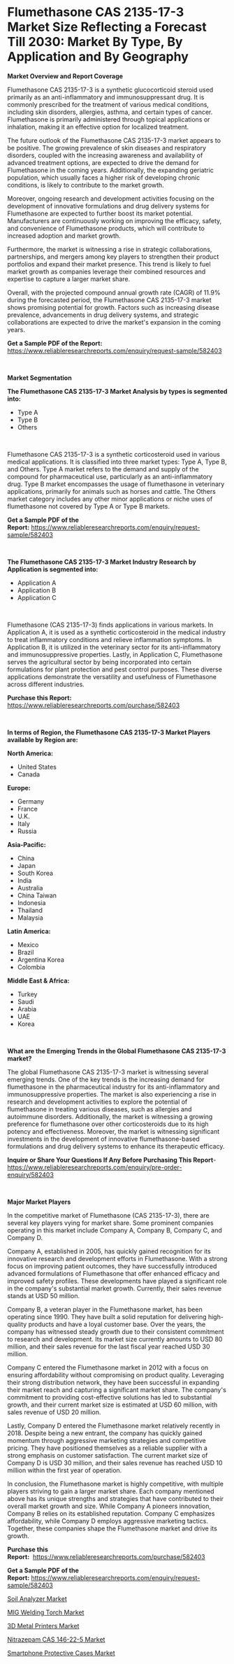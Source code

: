 <p><h1>Flumethasone CAS 2135-17-3 Market Size Reflecting a Forecast Till 2030: Market By Type, By Application and By Geography</h1></p><p><strong>Market Overview and Report Coverage</strong></p>
<p><p>Flumethasone CAS 2135-17-3 is a synthetic glucocorticoid steroid used primarily as an anti-inflammatory and immunosuppressant drug. It is commonly prescribed for the treatment of various medical conditions, including skin disorders, allergies, asthma, and certain types of cancer. Flumethasone is primarily administered through topical applications or inhalation, making it an effective option for localized treatment.</p><p>The future outlook of the Flumethasone CAS 2135-17-3 market appears to be positive. The growing prevalence of skin diseases and respiratory disorders, coupled with the increasing awareness and availability of advanced treatment options, are expected to drive the demand for Flumethasone in the coming years. Additionally, the expanding geriatric population, which usually faces a higher risk of developing chronic conditions, is likely to contribute to the market growth.</p><p>Moreover, ongoing research and development activities focusing on the development of innovative formulations and drug delivery systems for Flumethasone are expected to further boost its market potential. Manufacturers are continuously working on improving the efficacy, safety, and convenience of Flumethasone products, which will contribute to increased adoption and market growth.</p><p>Furthermore, the market is witnessing a rise in strategic collaborations, partnerships, and mergers among key players to strengthen their product portfolios and expand their market presence. This trend is likely to fuel market growth as companies leverage their combined resources and expertise to capture a larger market share.</p><p>Overall, with the projected compound annual growth rate (CAGR) of 11.9% during the forecasted period, the Flumethasone CAS 2135-17-3 market shows promising potential for growth. Factors such as increasing disease prevalence, advancements in drug delivery systems, and strategic collaborations are expected to drive the market's expansion in the coming years.</p></p>
<p><strong>Get a Sample PDF of the Report:</strong> <a href="https://www.reliableresearchreports.com/enquiry/request-sample/582403">https://www.reliableresearchreports.com/enquiry/request-sample/582403</a></p>
<p>&nbsp;</p>
<p><strong>Market Segmentation</strong></p>
<p><strong>The Flumethasone CAS 2135-17-3 Market Analysis by types is segmented into:</strong></p>
<p><ul><li>Type A</li><li>Type B</li><li>Others</li></ul></p>
<p>&nbsp;</p>
<p><p>Flumethasone CAS 2135-17-3 is a synthetic corticosteroid used in various medical applications. It is classified into three market types: Type A, Type B, and Others. Type A market refers to the demand and supply of the compound for pharmaceutical use, particularly as an anti-inflammatory drug. Type B market encompasses the usage of flumethasone in veterinary applications, primarily for animals such as horses and cattle. The Others market category includes any other minor applications or niche uses of flumethasone not covered by Type A or Type B markets.</p></p>
<p><strong>Get a Sample PDF of the Report:</strong>&nbsp;<a href="https://www.reliableresearchreports.com/enquiry/request-sample/582403">https://www.reliableresearchreports.com/enquiry/request-sample/582403</a></p>
<p>&nbsp;</p>
<p><strong>The Flumethasone CAS 2135-17-3 Market Industry Research by Application is segmented into:</strong></p>
<p><ul><li>Application A</li><li>Application B</li><li>Application C</li></ul></p>
<p>&nbsp;</p>
<p><p>Flumethasone (CAS 2135-17-3) finds applications in various markets. In Application A, it is used as a synthetic corticosteroid in the medical industry to treat inflammatory conditions and relieve inflammation symptoms. In Application B, it is utilized in the veterinary sector for its anti-inflammatory and immunosuppressive properties. Lastly, in Application C, Flumethasone serves the agricultural sector by being incorporated into certain formulations for plant protection and pest control purposes. These diverse applications demonstrate the versatility and usefulness of Flumethasone across different industries.</p></p>
<p><strong>Purchase this Report:</strong>&nbsp; <a href="https://www.reliableresearchreports.com/purchase/582403">https://www.reliableresearchreports.com/purchase/582403</a></p>
<p>&nbsp;</p>
<p><strong>In terms of Region, the Flumethasone CAS 2135-17-3 Market Players available by Region are:</strong></p>
<p>
    <p> <strong> North America: </strong>
        <ul>
            <li>United States</li>
            <li>Canada</li>
        </ul>
        </p> 
    <p> <strong> Europe: </strong>
        <ul>
            <li>Germany</li>
            <li>France</li>
            <li>U.K.</li>
            <li>Italy</li>
            <li>Russia</li>
        </ul>
        </p> 
    <p> <strong> Asia-Pacific: </strong>
        <ul>
            <li>China</li>
            <li>Japan</li>
            <li>South Korea</li>
            <li>India</li>
            <li>Australia</li>
            <li>China Taiwan</li>
            <li>Indonesia</li>
            <li>Thailand</li>
            <li>Malaysia</li>
        </ul>
        </p> 
    <p> <strong> Latin America: </strong>
        <ul>
            <li>Mexico</li>
            <li>Brazil</li>
            <li>Argentina Korea</li>
            <li>Colombia</li>
        </ul>
        </p> 
    <p> <strong> Middle East & Africa: </strong>
        <ul>
            <li>Turkey</li>
            <li>Saudi</li>
            <li>Arabia</li>
            <li>UAE</li>
            <li>Korea</li>
        </ul>
    </p>
    </p>
<p>&nbsp;</p>
<p><strong>What are the Emerging Trends in the Global Flumethasone CAS 2135-17-3 market?</strong></p>
<p><p>The global Flumethasone CAS 2135-17-3 market is witnessing several emerging trends. One of the key trends is the increasing demand for flumethasone in the pharmaceutical industry for its anti-inflammatory and immunosuppressive properties. The market is also experiencing a rise in research and development activities to explore the potential of flumethasone in treating various diseases, such as allergies and autoimmune disorders. Additionally, the market is witnessing a growing preference for flumethasone over other corticosteroids due to its high potency and effectiveness. Moreover, the market is witnessing significant investments in the development of innovative flumethasone-based formulations and drug delivery systems to enhance its therapeutic efficacy.</p></p>
<p><strong>Inquire or Share Your Questions If Any Before Purchasing This Report</strong>- <a href="https://www.reliableresearchreports.com/enquiry/pre-order-enquiry/582403">https://www.reliableresearchreports.com/enquiry/pre-order-enquiry/582403</a></p>
<p>&nbsp;</p>
<p><strong>Major Market Players</strong></p>
<p><p>In the competitive market of Flumethasone (CAS 2135-17-3), there are several key players vying for market share. Some prominent companies operating in this market include Company A, Company B, Company C, and Company D.</p><p>Company A, established in 2005, has quickly gained recognition for its innovative research and development efforts in Flumethasone. With a strong focus on improving patient outcomes, they have successfully introduced advanced formulations of Flumethasone that offer enhanced efficacy and improved safety profiles. These developments have played a significant role in the company's substantial market growth. Currently, their sales revenue stands at USD 50 million.</p><p>Company B, a veteran player in the Flumethasone market, has been operating since 1990. They have built a solid reputation for delivering high-quality products and have a loyal customer base. Over the years, the company has witnessed steady growth due to their consistent commitment to research and development. Its market size currently amounts to USD 80 million, and their sales revenue for the last fiscal year reached USD 30 million.</p><p>Company C entered the Flumethasone market in 2012 with a focus on ensuring affordability without compromising on product quality. Leveraging their strong distribution network, they have been successful in expanding their market reach and capturing a significant market share. The company's commitment to providing cost-effective solutions has led to substantial growth, and their current market size is estimated at USD 60 million, with sales revenue of USD 20 million.</p><p>Lastly, Company D entered the Flumethasone market relatively recently in 2018. Despite being a new entrant, the company has quickly gained momentum through aggressive marketing strategies and competitive pricing. They have positioned themselves as a reliable supplier with a strong emphasis on customer satisfaction. The current market size of Company D is USD 30 million, and their sales revenue has reached USD 10 million within the first year of operation.</p><p>In conclusion, the Flumethasone market is highly competitive, with multiple players striving to gain a larger market share. Each company mentioned above has its unique strengths and strategies that have contributed to their overall market growth and size. While Company A pioneers innovation, Company B relies on its established reputation. Company C emphasizes affordability, while Company D employs aggressive marketing tactics. Together, these companies shape the Flumethasone market and drive its growth.</p></p>
<p><strong>Purchase this Report:</strong>&nbsp;&nbsp;<a href="https://www.reliableresearchreports.com/purchase/582403">https://www.reliableresearchreports.com/purchase/582403</a></p>
<p></p>
<p><strong>Get a Sample PDF of the Report:</strong>&nbsp;<a href="https://www.reliableresearchreports.com/enquiry/request-sample/582403">https://www.reliableresearchreports.com/enquiry/request-sample/582403</a></p>
<p><p><a href="https://www.linkedin.com/pulse/decoding-soil-analyzer-market-deep-dive-latest-trends-wcjye/">Soil Analyzer Market</a></p><p><a href="https://www.linkedin.com/pulse/mig-welding-torch-market-share-amp-new-trends-analysis-report-800oe/">MIG Welding Torch Market</a></p><p><a href="https://medium.com/@laurenbrown1918/3d-metal-printers-market-size-growth-forecast-2023-2030-ac9d47934822">3D Metal Printers Market</a></p><p><a href="https://github.com/aliciawhite5576/Market-Research-Report-List-1/blob/main/nitrazepam-cas-146-22-5-market.md">Nitrazepam CAS 146-22-5 Market</a></p><p><a href="https://medium.com/@sigridrobel/smartphone-protective-cases-market-size-growth-forecast-2023-2030-d20c5aad0be8">Smartphone Protective Cases Market</a></p></p>